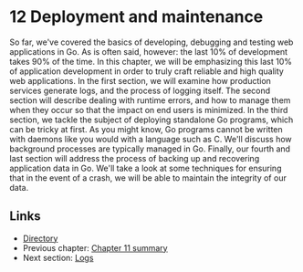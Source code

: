 # 12 Deployment and maintenance

So far, we've covered the basics of developing, debugging and testing web applications in Go. As is often said, however: the last 10% of development takes 90% of the time. In this chapter, we will be emphasizing this last 10% of application development in order to truly craft reliable and high quality web applications. In the first section, we will examine how production services generate logs, and the process of logging itself. The second section will describe dealing with runtime errors, and how to manage them when they occur so that the impact on end users is minimized. In the third section, we tackle the subject of deploying standalone Go programs, which can be tricky at first. As you might know, Go programs cannot be written with daemons like you would with a language such as C. We'll discuss how background processes are typically managed in Go. Finally, our fourth and last section will address the process of backing up and recovering application data in Go. We'll take a look at some techniques for ensuring that in the event of a crash, we will be able to maintain the integrity of our data.    

## Links

- [Directory](build-web-application-with-golang-en.md)
- Previous chapter: [Chapter 11 summary](11.4.md)
- Next section: [Logs](12.1.md)
